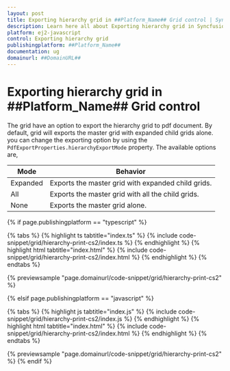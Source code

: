 ```yaml
---
layout: post
title: Exporting hierarchy grid in ##Platform_Name## Grid control | Syncfusion
description: Learn here all about Exporting hierarchy grid in Syncfusion ##Platform_Name## Grid control of Syncfusion Essential JS 2 and more.
platform: ej2-javascript
control: Exporting hierarchy grid 
publishingplatform: ##Platform_Name##
documentation: ug
domainurl: ##DomainURL##
---
```


# Exporting hierarchy grid in ##Platform_Name## Grid control

The grid have an option to export the hierarchy grid to pdf document. By default, grid will exports the master grid with expanded child grids alone. you can change the exporting option by using the `PdfExportProperties.hierarchyExportMode` property. The available options are,

| Mode     | Behavior    |
|----------|-------------|
| Expanded | Exports the master grid with expanded child grids. |
| All      | Exports the master grid with all the child grids. |
| None     | Exports the master grid alone. |

{% if page.publishingplatform == "typescript" %}

 {% tabs %}
{% highlight ts tabtitle="index.ts" %}
{% include code-snippet/grid/hierarchy-print-cs2/index.ts %}
{% endhighlight %}
{% highlight html tabtitle="index.html" %}
{% include code-snippet/grid/hierarchy-print-cs2/index.html %}
{% endhighlight %}
{% endtabs %}
        
{% previewsample "page.domainurl/code-snippet/grid/hierarchy-print-cs2" %}

{% elsif page.publishingplatform == "javascript" %}

{% tabs %}
{% highlight js tabtitle="index.js" %}
{% include code-snippet/grid/hierarchy-print-cs2/index.js %}
{% endhighlight %}
{% highlight html tabtitle="index.html" %}
{% include code-snippet/grid/hierarchy-print-cs2/index.html %}
{% endhighlight %}
{% endtabs %}

{% previewsample "page.domainurl/code-snippet/grid/hierarchy-print-cs2" %}
{% endif %}